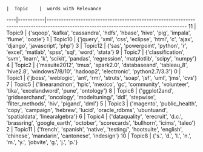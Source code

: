     |  Topic    |  words with Relevance
----|-----------|---------------------------------------------------------------------------------------------------------------------------------------
11  |  Topic9   |  {'sqoop', 'kafka', 'cassandra', 'hdfs', 'hbase', 'hive', 'pig', 'impala', 'flume', 'oozie'}
1   |  Topic10  |  {'jquery', 'xml', 'css', 'eclipse', 'html', 'c', 'ajax', 'django', 'javascript', 'php'}
3   |  Topic12  |  {'sas', 'powerpoint', 'python', 'r', 'excel', 'matlab', 'spss', 'sql', 'word', 'stata'}
9   |  Topic7   |  {'classification', 'svm', 'learn', 'k', 'scikit', 'pandas', 'regression', 'matplotlib', 'scipy', 'numpy'}
4   |  Topic2   |  {'mssuite2012', 'tmux', 'spark2.0', 'databaseand', 'tableau_8', 'hive2.8', 'windows7/8/10', 'hadoop2', 'electronic', 'python2.7/3.3'}
0   |  Topic1   |  {'jboss', 'weblogic', 'ant', 'rmi', 'struts', 'soap', 'jsf', 'uml', 'jms', 'cvs'}
7   |  Topic5   |  {'linearandnon', 'hplc', 'mexico', 'gc', 'community', 'volunteer', 'tika', 'excelandword', 'pune', 'ontology'}
8   |  Topic6   |  {'ggplot2and', 'gridsearchand', 'oncology', 'modeltuning/', 'ddl', 'stepwise', 'filter_methods', 'hiv', 'pigand', 'dml'}
5   |  Topic3   |  {'magento', 'public_health', 'copy', 'campaign', 'hebrew', 'lucid', 'oracle_rdbms', 'ubuntuand', 'spatialdata', 'linearalgebra'}
6   |  Topic4   |  {'dataquality', 'erecruit', 'd.c.', 'brassring', 'google_earth', 'october', 'scorecards', 'bullhorn', 'icims', 'taleo'}
2   |  Topic11  |  {'french', 'spanish', 'native', 'testing/', 'hootsuite', 'english', 'chinese', 'mandarin', 'cantonese', 'indesign'}
10  |  Topic8   |  {'s.', 'd.', 'l.', 'n.', 'm.', 'y.', 'jobvite', 'g.', 'j.', 'p.'}
